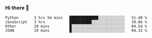 ### Hi there 👋

<!--START_SECTION:waka-->
```text
Python       3 hrs 54 mins   █████████████░░░░░░░░░░░░   51.40 % 
JavaScript   3 hrs           ██████████░░░░░░░░░░░░░░░   39.66 % 
Other        20 mins         █░░░░░░░░░░░░░░░░░░░░░░░░   04.54 % 
JSON         19 mins         █░░░░░░░░░░░░░░░░░░░░░░░░   04.31 % 
```
<!--END_SECTION:waka-->

<!--
**Abingcbc/Abingcbc** is a ✨ _special_ ✨ repository because its `README.md` (this file) appears on your GitHub profile.

Here are some ideas to get you started:

- 🔭 I’m currently working on ...
- 🌱 I’m currently learning ...
- 👯 I’m looking to collaborate on ...
- 🤔 I’m looking for help with ...
- 💬 Ask me about ...
- 📫 How to reach me: ...
- 😄 Pronouns: ...
- ⚡ Fun fact: ...

![Top Langs](https://github-readme-stats.vercel.app/api/top-langs/?username=abingcbc&count_private=true)
![Abing's github stats](https://github-readme-stats.vercel.app/api?username=abingcbc&count_private=true&show_icons=true&theme=dark)

-->

